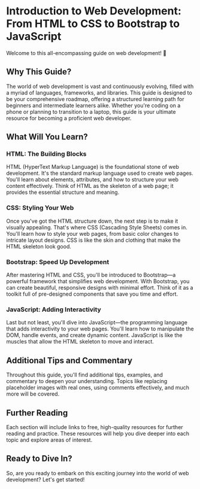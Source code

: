 # Introduction to Web Development: From HTML to CSS to Bootstrap to JavaScript

Welcome to this all-encompassing guide on web development! 🎉

## Why This Guide?

The world of web development is vast and continuously evolving, filled with a myriad of languages, frameworks, and libraries. This guide is designed to be your comprehensive roadmap, offering a structured learning path for beginners and intermediate learners alike. Whether you're coding on a phone or planning to transition to a laptop, this guide is your ultimate resource for becoming a proficient web developer.

## What Will You Learn?

### HTML: The Building Blocks

HTML (HyperText Markup Language) is the foundational stone of web development. It's the standard markup language used to create web pages. You'll learn about elements, attributes, and how to structure your web content effectively. Think of HTML as the skeleton of a web page; it provides the essential structure and meaning.

### CSS: Styling Your Web

Once you've got the HTML structure down, the next step is to make it visually appealing. That's where CSS (Cascading Style Sheets) comes in. You'll learn how to style your web pages, from basic color changes to intricate layout designs. CSS is like the skin and clothing that make the HTML skeleton look good.

### Bootstrap: Speed Up Development

After mastering HTML and CSS, you'll be introduced to Bootstrap—a powerful framework that simplifies web development. With Bootstrap, you can create beautiful, responsive designs with minimal effort. Think of it as a toolkit full of pre-designed components that save you time and effort.

### JavaScript: Adding Interactivity

Last but not least, you'll dive into JavaScript—the programming language that adds interactivity to your web pages. You'll learn how to manipulate the DOM, handle events, and create dynamic content. JavaScript is like the muscles that allow the HTML skeleton to move and interact.

## Additional Tips and Commentary

Throughout this guide, you'll find additional tips, examples, and commentary to deepen your understanding. Topics like replacing placeholder images with real ones, using comments effectively, and much more will be covered.

## Further Reading

Each section will include links to free, high-quality resources for further reading and practice. These resources will help you dive deeper into each topic and explore areas of interest.

## Ready to Dive In?

So, are you ready to embark on this exciting journey into the world of web development? Let's get started!

